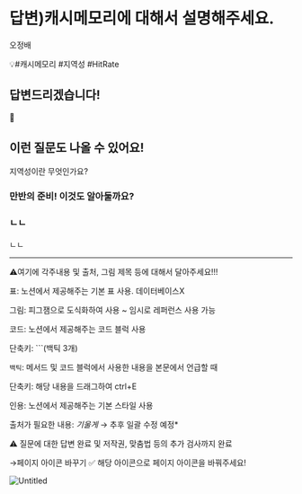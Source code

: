 # 답변)캐시메모리에 대해서 설명해주세요.

오정배

💡#캐시메모리 #지역성 #HitRate

## 답변드리겠습니다!

<aside>
📌

</aside>

## 이런 질문도 나올 수 있어요!

지역성이란 무엇인가요?

### 만반의 준비! 이것도 알아둘까요?

### ㄴㄴ

ㄴㄴ

---

⚠️여기에 각주내용 및 출처, 그림 제목 등에 대해서 달아주세요!!!

표: 노션에서 제공해주는 기본 표 사용. 데이터베이스X

그림: 피그잼으로 도식화하여 사용 ~ 임시로 레퍼런스 사용 가능

코드: 노션에서 제공해주는 코드 블럭 사용 

단축키: ```(백틱 3개)

`백틱`: 메서드 및 코드 블럭에서 사용한 내용을 본문에서 언급할 때 

단축키: 해당 내용을 드래그하여 ctrl+E

인용: 노션에서 제공해주는 기본 스타일 사용

출처가 필요한 내용: *기울게* → 추후 일괄 수정 예정*

⚠️ 질문에 대한 답변 완료 및 저작권, 맞춤법 등의 추가 검사까지 완료

→페이지 아이콘 바꾸기 ✅ 해당 아이콘으로 페이지 아이콘을 바꿔주세요!

![Untitled](Untitled%2019.png)